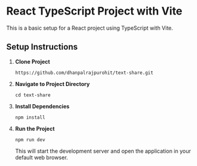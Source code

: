 # React TypeScript Project with Vite

This is a basic setup for a React project using TypeScript with Vite.

## Setup Instructions

1. **Clone Project**

    ```
    https://github.com/dhanpalrajpurohit/text-share.git
    ```

2. **Navigate to Project Directory**

    ```
    cd text-share
    ```

3. **Install Dependencies**

    ```
    npm install
    ```

4. **Run the Project**

    ```
    npm run dev
    ```

    This will start the development server and open the application in your default web browser.

